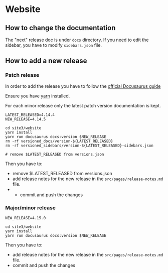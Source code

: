 # Website

## How to change the documentation
The "next" release doc is under `docs` directory. If you need to edit the sidebar, you have to modify `sidebars.json` file.

## How to add a new release
### Patch release
In order to add the release you have to follow the [official Docusaurus guide](https://docusaurus.io/docs/versioning#tagging-a-new-version)

Ensure you have [yarn](https://classic.yarnpkg.com/lang/en/docs/install) installed.

For each minor release only the latest patch version documentation is kept.

```
LATEST_RELEASED=4.14.4
NEW_RELEASE=4.14.5

cd site3/website
yarn install
yarn run docusaurus docs:version $NEW_RELEASE
rm -rf versioned_docs/version-${LATEST_RELEASED}
rm -rf versioned_sidebars/version-${LATEST_RELEASED}-sidebars.json

# remove $LATEST_RELEASED from versions.json

```
Then you have to:
- remove $LATEST_RELEASED from versions.json
- add release notes for the new release in the `src/pages/release-notes.md` file.
- - commit and push the changes

### Major/minor release

```
NEW_RELEASE=4.15.0

cd site3/website
yarn install
yarn run docusaurus docs:version $NEW_RELEASE

```
Then you have to:
- add release notes for the new release in the `src/pages/release-notes.md` file.
- commit and push the changes


